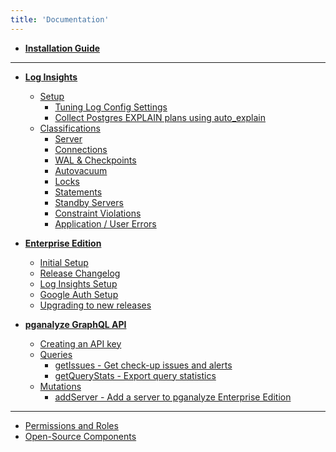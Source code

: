 ```yaml
---
title: 'Documentation'
---
```


* **[Installation Guide](/docs/install)**

<hr />

* **[Log Insights](/docs/log-insights)**
  - [Setup](/docs/log-insights/setup)
      * [Tuning Log Config Settings](/docs/log-insights/setup/tuning-log-config-settings)
      * [Collect Postgres EXPLAIN plans using auto_explain](/docs/log-insights/setup/auto_explain)
  - [Classifications](/docs/log-insights)
      * [Server](/docs/log-insights/server)
      * [Connections](/docs/log-insights/connections)
      * [WAL & Checkpoints](/docs/log-insights/wal-checkpoints)
      * [Autovacuum](/docs/log-insights/autovacuum)
      * [Locks](/docs/log-insights/locks)
      * [Statements](/docs/log-insights/statements)
      * [Standby Servers](/docs/log-insights/standby)
      * [Constraint Violations](/docs/log-insights/constraint-violations)
      * [Application / User Errors](/docs/log-insights/app-errors)

* **[Enterprise Edition](/docs/enterprise)**
  - [Initial Setup](/docs/enterprise/setup)
  - [Release Changelog](/docs/enterprise/releases)
  - [Log Insights Setup](/docs/enterprise/log-insights)
  - [Google Auth Setup](/docs/enterprise/google-auth)
  - [Upgrading to new releases](/docs/enterprise/upgrade)

* **[pganalyze GraphQL API](/docs/api)**
  - [Creating an API key](/docs/api/create-api-key)
  - [Queries](/docs/api/queries)
      * [getIssues - Get check-up issues and alerts](/docs/api/queries/getIssues)
      * [getQueryStats - Export query statistics](/docs/api/queries/getQueryStats)
  - [Mutations](/docs/api/mutations)
      * [addServer - Add a server to pganalyze Enterprise Edition](/docs/api/mutations/addServer)

<!--* **[Guides](/docs/guides)**
  - [Tuning checkpoint intervals to reduce I/O spikes](/docs/guides/tuning-checkpoint-intervals)
  - [Adjusting work_mem based on temporary file creation](/docs/guides/adjusting-work-mem)
  - [Exporting query statistics using the pganalyze API](/docs/guides/exporting-query-statistics)
  - [Monitoring Postgres locks using Log Insights](/docs/guides/monitoring-postgres-locks-using-log-insights)
-->

---

* [Permissions and Roles](/docs/permissions)
* [Open-Source Components](/docs/open_source_components)
